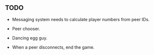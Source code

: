 TODO
----

 - Messaging system needs to calculate player numbers from peer IDs.

 - Peer chooser.
 - Dancing egg guy.
 - When a peer disconnects, end the game.
